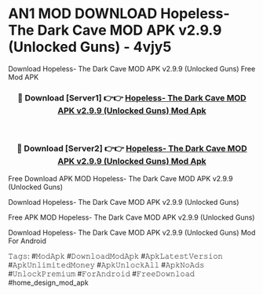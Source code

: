 # AN1 MOD DOWNLOAD Hopeless- The Dark Cave MOD APK v2.9.9 (Unlocked Guns) - 4vjy5
Download Hopeless- The Dark Cave MOD APK v2.9.9 (Unlocked Guns) Free Mod APK

<div align="center">
<h3>🔴 Download [Server1] 👉👉 <a href="https://apk-comot.site?title=Hopeless-_The_Dark_Cave_MOD_APK_v2.9.9_(Unlocked_Guns)">Hopeless- The Dark Cave MOD APK v2.9.9 (Unlocked Guns) Mod Apk</a></h3><br>

<h3>🔴 Download [Server2] 👉👉 <a href="https://apk-comot.site?title=Hopeless-_The_Dark_Cave_MOD_APK_v2.9.9_(Unlocked_Guns)">Hopeless- The Dark Cave MOD APK v2.9.9 (Unlocked Guns) Mod Apk</a></h3>
</div>


Free Download APK MOD Hopeless- The Dark Cave MOD APK v2.9.9 (Unlocked Guns)

Download Hopeless- The Dark Cave MOD APK v2.9.9 (Unlocked Guns) 

Free APK MOD Hopeless- The Dark Cave MOD APK v2.9.9 (Unlocked Guns) 

Download Hopeless- The Dark Cave MOD APK v2.9.9 (Unlocked Guns) Mod For Android

𝚃𝚊𝚐𝚜: #𝙼𝚘𝚍𝙰𝚙𝚔 #𝙳𝚘𝚠𝚗𝚕𝚘𝚊𝚍𝙼𝚘𝚍𝙰𝚙𝚔 #𝙰𝚙𝚔𝙻𝚊𝚝𝚎𝚜𝚝𝚅𝚎𝚛𝚜𝚒𝚘𝚗 #𝙰𝚙𝚔𝚄𝚗𝚕𝚒𝚖𝚒𝚝𝚎𝚍𝙼𝚘𝚗𝚎𝚢 #𝙰𝚙𝚔𝚄𝚗𝚕𝚘𝚌𝚔𝙰𝚕𝚕 #𝙰𝚙𝚔𝙽𝚘𝙰𝚍𝚜 #𝚄𝚗𝚕𝚘𝚌𝚔𝙿𝚛𝚎𝚖𝚒𝚞𝚖 #𝙵𝚘𝚛𝙰𝚗𝚍𝚛𝚘𝚒𝚍 #𝙵𝚛𝚎𝚎𝙳𝚘𝚠𝚗𝚕𝚘𝚊𝚍 #home_design_mod_apk